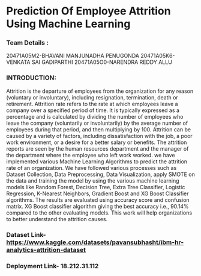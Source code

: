 # Prediction Of Employee Attrition Using Machine Learning

### Team Details :

20471A05M2-BHAVANI MANJUNADHA PENUGONDA 
20471A05K6-VENKATA SAI GADIPARTHI 
20471A05O0-NARENDRA REDDY ALLU 
### INTRODUCTION:

Attrition is the departure of employees from the organization for any reason (voluntary or involuntary), including resignation, termination, death or retirement. Attrition rate refers to the rate at which employees leave a company over a specified period of time. It is typically expressed as a percentage and is calculated by dividing the number of employees who leave the company (voluntarily or involuntarily) by the average number of employees during that period, and then multiplying by 100. Attrition can be caused by a variety of factors, including dissatisfaction with the job, a poor work environment, or a desire for a better salary or benefits. The attrition reports are seen by the human resources department and the manager of the department where the employee who left work worked. we have implemented various Machine Learning Algorithms to predict the attrition rate of an organization. We have followed various processes such as Dataset Collection, Data Preprocessing, Data Visualization, apply SMOTE on the data and training the model by using the various machine learning models like Random Forest, Decision Tree, Extra Tree Classifier, Logistic Regression, K-Nearest Neighbors, Gradient Boost and XG Boost Classifier algorithms. The results are evaluated using accuracy score and confusion matrix. XG Boost classifier algorithm giving the best accuracy i.e., 90.14% compared to the other evaluating models. This work will help organizations to better understand the attrition causes.

### Dataset Link- https://www.kaggle.com/datasets/pavansubhasht/ibm-hr-analytics-attrition-dataset

### Deployment Link- 18.212.31.112
